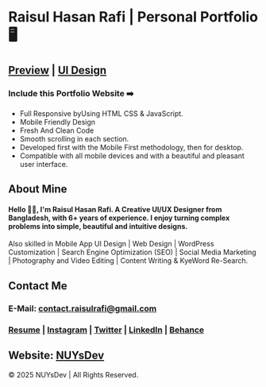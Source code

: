 # Raisul Hasan Rafi | Personal Portfolio 🖥️
## [Preview](https://rhr3032.github.io/PersonalPortfolio/) | [UI Design](https://rhr3032.github.io/PersonalPortfolio/)


### Include this Portfolio Website ➡️

- Full Responsive byUsing HTML CSS & JavaScript.
- Mobile Friendly Design
- Fresh And Clean Code
- Smooth scrolling in each section.
- Developed first with the Mobile First methodology, then for desktop.
- Compatible with all mobile devices and with a beautiful and pleasant user interface.


<!-- ![preview img](/assets/images/demo/Desktop.png)

![preview img](/assets/images/demo/Mobile.png) -->

## About Mine
#### Hello 👋🏻, I'm Raisul Hasan Rafi. A Creative UI/UX Designer from Bangladesh, with 6+ years of experience. I enjoy turning complex problems into simple, beautiful and intuitive designs.
Also skilled in Mobile App UI Design | Web Design | WordPress Customization | Search Engine Optimization (SEO) | Social Media Marketing | Photography and Video Editing | Content Writing & KyeWord Re-Search.

## Contact Me
### E-Mail: contact.raisulrafi@gmail.com
### [Resume](https://nuysdev.netlify.app/) | [Instagram](https://instagram.com/rhr.raisulrafi) | [Twitter](https://twitter.com/rhr_raisulrafi) | [LinkedIn](https://linkedin.com/in/rhr3032) | [Behance](https://behance.net/rhr3032) 
##
## Website: [NUYsDev](https://rhr3032.github.io/PersonalPortfolio/)

<p>&copy; 2025 NUYsDev | All Rights Reserved.</p>

<!-- <script>document.write(new Date().getFullYear())</script> -->
